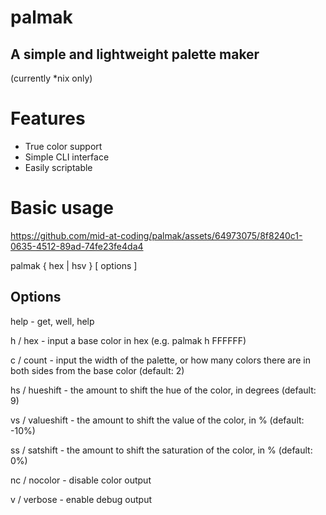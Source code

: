 # palmak
## A simple and lightweight palette maker

(currently *nix only)

# Features
- True color support
- Simple CLI interface
- Easily scriptable

# Basic usage

https://github.com/mid-at-coding/palmak/assets/64973075/8f8240c1-0635-4512-89ad-74fe23fe4da4


palmak { hex | hsv } [ options ]

## Options

help - get, well, help

h / hex - input a base color in hex (e.g. palmak h FFFFFF)

c / count - input the width of the palette, or how many colors there are in both sides from the base color (default: 2)

hs / hueshift - the amount to shift the hue of the color, in degrees (default: 9)

vs / valueshift - the amount to shift the value of the color, in % (default: -10%)

ss / satshift - the amount to shift the saturation of the color, in % (default: 0%)

nc / nocolor - disable color output

v / verbose - enable debug output
